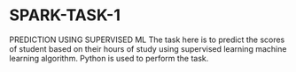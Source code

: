 # SPARK-TASK-1
PREDICTION USING SUPERVISED ML
The task here is to predict the scores of student based on their hours of study using supervised learning machine learning algorithm.
Python is used to perform the task.
